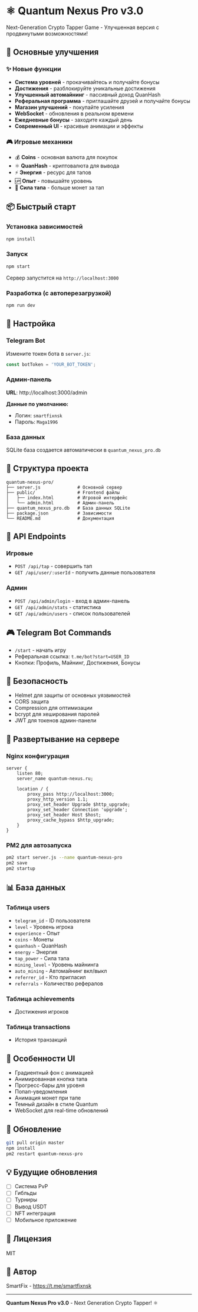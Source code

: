 # ⚛️ Quantum Nexus Pro v3.0

Next-Generation Crypto Tapper Game - Улучшенная версия с продвинутыми возможностями!

## 🚀 Основные улучшения

### ✨ Новые функции
- **Система уровней** - прокачивайтесь и получайте бонусы
- **Достижения** - разблокируйте уникальные достижения
- **Улучшенный автомайнинг** - пассивный доход QuanHash
- **Реферальная программа** - приглашайте друзей и получайте бонусы
- **Магазин улучшений** - покупайте усиления
- **WebSocket** - обновления в реальном времени
- **Ежедневные бонусы** - заходите каждый день
- **Современный UI** - красивые анимации и эффекты

### 🎮 Игровые механики
- 💰 **Coins** - основная валюта для покупок
- ⚛️ **QuanHash** - криптовалюта для вывода
- ⚡ **Энергия** - ресурс для тапов
- 🆙 **Опыт** - повышайте уровень
- 💪 **Сила тапа** - больше монет за тап

## 📦 Быстрый старт

### Установка зависимостей
```bash
npm install
```

### Запуск
```bash
npm start
```

Сервер запустится на `http://localhost:3000`

### Разработка (с автоперезагрузкой)
```bash
npm run dev
```

## 🔧 Настройка

### Telegram Bot
Измените токен бота в `server.js`:
```javascript
const botToken = 'YOUR_BOT_TOKEN';
```

### Админ-панель
**URL**: http://localhost:3000/admin

**Данные по умолчанию:**
- Логин: `smartfixnsk`
- Пароль: `Maga1996`

### База данных
SQLite база создается автоматически в `quantum_nexus_pro.db`

## 📁 Структура проекта

```
quantum-nexus-pro/
├── server.js              # Основной сервер
├── public/                # Frontend файлы
│   ├── index.html         # Игровой интерфейс
│   └── admin.html         # Админ-панель
├── quantum_nexus_pro.db   # База данных SQLite
├── package.json           # Зависимости
└── README.md              # Документация
```

## 🎯 API Endpoints

### Игровые
- `POST /api/tap` - совершить тап
- `GET /api/user/:userId` - получить данные пользователя

### Админ
- `POST /api/admin/login` - вход в админ-панель
- `GET /api/admin/stats` - статистика
- `GET /api/admin/users` - список пользователей

## 🎮 Telegram Bot Commands

- `/start` - начать игру
- Реферальная ссылка: `t.me/bot?start=USER_ID`
- Кнопки: Профиль, Майнинг, Достижения, Бонусы

## 🔐 Безопасность

- Helmet для защиты от основных уязвимостей
- CORS защита
- Compression для оптимизации
- bcrypt для хеширования паролей
- JWT для токенов админ-панели

## 🚀 Развертывание на сервере

### Nginx конфигурация
```nginx
server {
    listen 80;
    server_name quantum-nexus.ru;

    location / {
        proxy_pass http://localhost:3000;
        proxy_http_version 1.1;
        proxy_set_header Upgrade $http_upgrade;
        proxy_set_header Connection 'upgrade';
        proxy_set_header Host $host;
        proxy_cache_bypass $http_upgrade;
    }
}
```

### PM2 для автозапуска
```bash
pm2 start server.js --name quantum-nexus-pro
pm2 save
pm2 startup
```

## 📊 База данных

### Таблица users
- `telegram_id` - ID пользователя
- `level` - Уровень игрока
- `experience` - Опыт
- `coins` - Монеты
- `quanhash` - QuanHash
- `energy` - Энергия
- `tap_power` - Сила тапа
- `mining_level` - Уровень майнинга
- `auto_mining` - Автомайнинг вкл/выкл
- `referrer_id` - Кто пригласил
- `referrals` - Количество рефералов

### Таблица achievements
- Достижения игроков

### Таблица transactions
- История транзакций

## 🎨 Особенности UI

- Градиентный фон с анимацией
- Анимированная кнопка тапа
- Прогресс-бары для уровня
- Попап-уведомления
- Анимация монет при тапе
- Темный дизайн в стиле Quantum
- WebSocket для real-time обновлений

## 🔄 Обновление

```bash
git pull origin master
npm install
pm2 restart quantum-nexus-pro
```

## 💡 Будущие обновления

- [ ] Система PvP
- [ ] Гибльды
- [ ] Турниры
- [ ] Вывод USDT
- [ ] NFT интеграция
- [ ] Мобильное приложение

## 📝 Лицензия

MIT

## 👤 Автор

SmartFix - https://t.me/smartfixnsk

---

**Quantum Nexus Pro v3.0** - Next Generation Crypto Tapper! ⚛️

